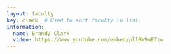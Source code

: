 ```yaml
---
layout: faculty
key: clark  # Used to sort faculty in list.
information:
  name: Brandy Clark
  video: https://www.youtube.com/embed/pllRW9wETzw
---
```

